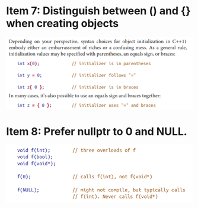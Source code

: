 
# Item 7: Distinguish between () and {} when creating objects
![Alt text](image-10.png)

# Item 8: Prefer nullptr to 0 and NULL.

![Alt text](image-11.png)



























